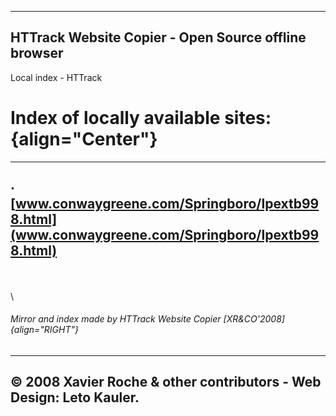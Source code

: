   ------------------------------------------------------
  HTTrack Website Copier - Open Source offline browser
  ------------------------------------------------------

Local index - HTTrack

Index of locally available sites: {align="Center"}
=================================

  ----------------------------------------------------------------------------------------------------
  · [www.conwaygreene.com/Springboro/lpextb998.html](www.conwaygreene.com/Springboro/lpextb998.html)
  ----------------------------------------------------------------------------------------------------

\
 \
 \

###### *Mirror and index made by HTTrack Website Copier [XR&CO'2008]* {align="RIGHT"}

  ---------------------------------------------------------------------
  © 2008 Xavier Roche & other contributors - Web Design: Leto Kauler.
  ---------------------------------------------------------------------


